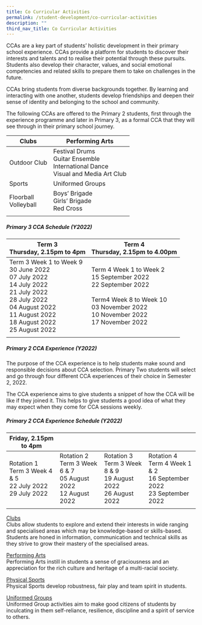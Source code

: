 ```yaml
---
title: Co Curricular Activities
permalink: /student-development/co-curricular-activities
description: ""
third_nav_title: Co Curricular Activities
---
```

CCAs are a key part of students’ holistic development in their primary school experience. CCAs provide a platform for students to discover their interests and talents and to realise their potential through these pursuits. Students also develop their character, values, and social emotional competencies and related skills to prepare them to take on challenges in the future.

CCAs bring students from diverse backgrounds together. By learning and interacting with one another, students develop friendships and deepen their sense of identity and belonging to the school and community.
  
The following CCAs are offered to the Primary 2 students, first through the experience programme and later in Primary 3, as a formal CCA that they will see through in their primary school journey.

| Clubs | Performing Arts |
|---|---|
| Outdoor Club | Festival Drums<br>Guitar Ensemble<br>International Dance<br>Visual and Media Art Club |
| Sports | Uniformed Groups |
| Floorball<br>Volleyball | Boys’ Brigade<br>Girls’ Brigade<br>Red Cross |
| | | 

##### Primary 3 CCA Schedule (Y2022)

| Term 3<br>Thursday, 2.15pm to 4pm | Term 4<br>Thursday, 2.15pm to 4.00pm |
|---|---|
| Term 3 Week 1 to Week 9<br>30 June 2022<br>07 July 2022<br>14 July 2022<br>21 July 2022<br>28 July 2022<br>04 August 2022<br>11 August 2022<br>18 August 2022<br>25 August 2022 | Term 4 Week 1 to Week 2<br>15 September 2022<br>22 September 2022<br> <br>Term4 Week 8 to Week 10<br>03 November 2022<br>10 November 2022<br>17 November 2022 |
| | |

##### Primary 2 CCA Experience (Y2022)

The purpose of the CCA experience is to help students make sound and responsible decisions about CCA selection. Primary Two students will select and go through four different CCA experiences of their choice in Semester 2, 2022.

The CCA experience aims to give students a snippet of how the CCA will be like if they joined it. This helps to give students a good idea of what they may expect when they come for CCA sessions weekly.

##### Primary 2 CCA Experience Schedule (Y2022)

| Friday, 2.15pm to 4pm |  |  |  |
|---|---|---|---|
| Rotation 1<br>Term 3 Week 4 & 5<br>22 July 2022<br>29 July 2022 | Rotation 2<br>Term 3 Week 6 & 7<br>05 August 2022<br>12 August 2022 | Rotation 3<br>Term 3 Week 8 & 9<br>19 August 2022<br>26 August 2022 | Rotation 4<br>Term 4 Week 1 & 2<br>16 September 2022<br>23 September 2022 |
| | | | |

[Clubs](https://moe-valourpri-staging.netlify.app/student-development/co-curricular-activities/clubs) <br>
Clubs allow students to explore and extend their interests in wide ranging and specialised areas which may be knowledge-based or skills-based. Students are honed in information, communication and technical skills as they strive to grow their mastery of the specialised areas.

[Performing Arts](https://moe-valourpri-staging.netlify.app/student-development/co-curricular-activities/performing-arts) <br>
Performing Arts instill in students a sense of graciousness and an appreciation for the rich culture and heritage of a multi-racial society.

[Physical Sports](https://moe-valourpri-staging.netlify.app/student-development/co-curricular-activities/physical-sports) <br>
Physical Sports develop robustness, fair play and team spirit in students.

[Uniformed Groups](https://moe-valourpri-staging.netlify.app/student-development/co-curricular-activities/uniformed-groups) <br>
Uniformed Group activities aim to make good citizens of students by inculcating in them self-reliance, resilience, discipline and a spirit of service to others.